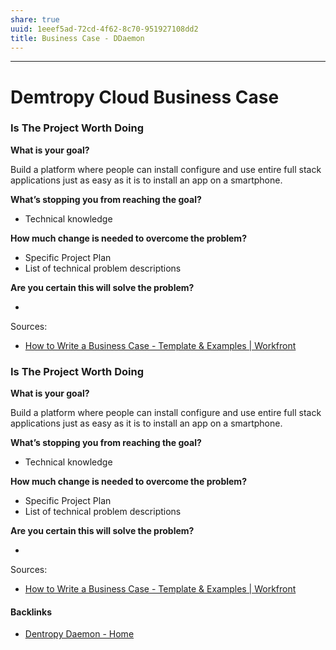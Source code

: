 ```yaml
---
share: true
uuid: 1eeef5ad-72cd-4f62-8c70-951927108dd2
title: Business Case - DDaemon
---
```

---
# Demtropy Cloud Business Case

### Is The Project Worth Doing

**What is your goal?**

Build a platform where people can install configure and use entire full stack applications just as easy as it is to install an app on a smartphone.

**What’s stopping you from reaching the goal?**

* Technical knowledge

**How much change is needed to overcome the problem?**

* Specific Project Plan
* List of technical problem descriptions


**Are you certain this will solve the problem?**

* 


Sources:
* [How to Write a Business Case - Template & Examples | Workfront](https://www.workfront.com/project-management/life-cycle/initiation/business-case)

### Is The Project Worth Doing

**What is your goal?**

Build a platform where people can install configure and use entire full stack applications just as easy as it is to install an app on a smartphone.

**What’s stopping you from reaching the goal?**

* Technical knowledge

**How much change is needed to overcome the problem?**

* Specific Project Plan
* List of technical problem descriptions


**Are you certain this will solve the problem?**

* 


Sources:
* [How to Write a Business Case - Template & Examples | Workfront](https://www.workfront.com/project-management/life-cycle/initiation/business-case)

#### Backlinks

* [Dentropy Daemon - Home](/488cb22c-91d3-4d1e-bd47-b1588e3fb899)